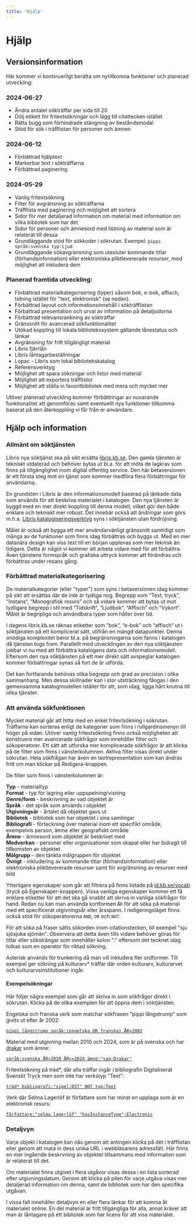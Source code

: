 ```yaml
---
title: 'Hjälp'
---
```


# Hjälp

## Versionsinformation

Här kommer vi kontinuerligt berätta om nytillkomna funktioner och planerad utveckling:

### 2024-06-27

- Ändra antalet sökträffar per sida till 20
- Dölj etikett för fritextsökningar och lägg till citattecken istället
- Rätta bugg som förhindrade stängning av beståndsmodal
- Stöd för sök i träfflistan för personer och ämnen

### 2024-06-12

- Förbättrad hjälptext
- Markerbar text i sökträffarna
- Förbättrad paginering

### 2024-05-29

- Vanlig fritextsökning
- Filter för avgränsning av sökträffarna
- Träfflista med paginering och möjlighet att sortera
- Sidor för mer detaljerad information om material med information om vilka bibliotek som har det
- Sidor för personer och ämnesord med listning av material som är relaterat till dessa
- Grundläggande stöd för sökkoder i sökrutan. Exempel: `pippi språk:svenska typ:Ljud`
- Grundläggande sökavgränsning som utesluter kommande titlar (förhandsinformation) eller elektroniska pliktlevererade resurser, med möjlighet att inkludera dem

### Planerad framtida utveckling:

- Förbättrad materialkategorisering (typer) såsom bok, e-bok, affisch, tidning istället för "text, elektronisk" (se nedan).
- Förbättrad layout och informationsinnehåll i sökträfflistan
- Förbättrad presentation och urval av information på detaljsidorna
- Förbättrad relevansrankning av sökträffar
- Gränssnitt för avancerad sökfunktionalitet
- Utökad koppling till lokala bibliotekssystem gällande lånestatus och länkar
- Avgränsning för fritt tillgängligt material
- Libris fjärrlån
- Libris låntagarbeställningar
- Lopac - Libris som lokal bibliotekskatalog
- Referensverktyg
- Möjlighet att spara sökningar och listor med material
- Möjlighet att exportera träfflistor
- Möjlighet att ställa in favoritbibliotek med mera
  och mycket mer

Utöver planerad utveckling kommer förbättringar av nuvarande funktionalitet att genomföras samt eventuellt nya funktioner tillkomma baserat på den återkoppling vi får från er användare.

## Hjälp och information

### Allmänt om söktjänsten

Libris nya söktjänst ska på sikt ersätta [libris.kb.se](https://www.libris.kb.se/). Den gamla tjänsten är tekniskt utdaterad och behöver bytas ut bl.a. för att möta de lagkrav som finns på tillgänglighet inom digital offentlig service.
Den här betaversionen är ett första steg mot en tjänst som kommer medföra flera förbättringar för användarna.

En grundsten i Libris är den informationsmodell baserad på länkade data som används för att beskriva materialet i katalogen. Den nya tjänsten är byggd med en mer direkt koppling till denna modell, vilket gör den både enklare och tekniskt mer robust. Det innebär också att ändringar som görs m.h.a. [Libris katalogiseringsverktyg](https://libris-qa.kb.se/katalogisering/) syns i söktjänsten utan fördröjning.

Målet är också att bygga ett mer användarvänligt gränssnitt samtidigt som många av de funktioner som finns idag förbättras och byggs ut.
Med en mer datanära design kan viss text till en början upplevas som mer teknisk än tidigare. Detta är något vi kommer att arbeta vidare med för att förbättra. Även tjänstens formspråk och grafiska uttryck kommer att förändras och förbättras under resans gång.

### Förbättrad materialkategorisering

De materialkategorier (eller "typer") som syns i betaversionen idag kommer på sikt att ersättas där de inte är tydliga nog. Begrepp som “Text, tryck”, “Instans“, “Monografisk resurs” och så vidare kommer att bytas ut mot tydligare begrepp i stil med “Tidskrift“, “Ljudbok“, “Affisch” och “Vykort“. Målet är begripliga och användbara typer som håller över tid.

I dagens libris.kb.se räknas etiketter som “bok”, “e-bok” och “affisch” ut i söktjänsten på ett komplicerat sätt, utifrån en mängd datapunkter. Denna onödiga komplexitet beror bl.a. på begränsningarna som fanns i katalogen då tjänsten togs fram. Parallellt med utvecklingen av den nya söktjänsten jobbar vi nu med att förbättra katalogens data och informationsmodell. Eftersom den nya söktjänsten på ett mer direkt sätt avspeglar katalogen kommer förbättringar synas så fort de är utförda.

Det kan fortfarande behövas olika begrepp och grad av precision i olika sammanhang. Men dessa skillnader kan i stor utsträckning fångas i den gemensamma katalogmodellen istället för att, som idag, ligga hårt knutna till olika tjänster.

### Att använda sökfunktionen

Mycket material går att hitta med en enkel fritextsökning i sökrutan. Träffarna kan sorteras enligt de kategorier som finns i rullgardinsmenyn till höger på sidan.
Utöver vanlig fritextsökning finns också möjligheten att konstruera mer avancerade sökfrågor som innehåller filter och sökoperatorer.
Ett sätt att utforska mer komplicerade sökfrågor är att klicka på de filter som finns i vänsterkolumnen. Aktiva filter visas direkt under sökrutan. Hela sökfrågan har även en textrepresentation som kan ändras fritt om man klickar på Redigera-knappen.

De filter som finns i vänsterkolumnen är:

<b>Typ</b> - materialtyp<br>
<b>Format</b> - typ för lagring eller uppspelning/visning<br>
<b>Genre/form</b> - beskrivning av vad objektet är<br>
<b>Språk</b> - det språk som används i objektet<br>
<b>Utgivningsår</b> - årtalet då objektet gavs ut<br>
<b>Bibliotek</b> - bibliotek som har objektet i sina samlingar<br>
<b>Bibliografi</b> - förteckning över material inom ett specifikt område, exempelvis person, ämne eller geografiskt område<br>
<b>Ämne</b> - ämnesord som objektet är beskrivet med<br>
<b>Medverkan</b> - personer eller organisationer som skapat eller har bidragit till tillkomsten av objektet<br>
<b>Målgrupp</b> - den tänkta målgruppen för objektet<br>
<b>Övrigt</b> - inkludering av kommande titlar (förhandsinformation) eller elektroniska pliktlevererade resurser samt för avgränsning av resurser med bild

Ytterligare egenskaper som går att filtrera på finns listade på [id.kb.se/vocab](https://id.kb.se/vocab/) (tryck på Egenskaper-knappen). Vissa vanliga egenskaper kommer ett få enklare etiketter för att det ska gå snabbt att skriva in vanliga sökfrågor för hand. Redan nu kan man använda kortformen `ÅR` för att söka på material med ett specificerat utgivningsår eller årsspann.
I redigeringsläget finns också stöd för sökoperatorerna `AND`, `OR` och `NOT`.

För att söka på fraser sätts sökorden inom citationstecken, till exempel "sju sjösjuka sjömän". Observera att detta även tills vidare behöver göras för titlar eller söksträngar som innehåller kolon “:“ eftersom det tecknet idag tolkas som en operator för riktad sökning.

Asterisk används för trunkering då man vill inkludera fler ordformer. Till exempel ger sökning på kulturarv\* träffar där orden kulturarv, kulturarvet och kulturarvsinstitutioner ingår.

#### Exempelsökningar

Här följer några exempel som går att skriva in som sökfrågor direkt i sökrutan. Klicka på de olika exemplen för att öppna dem i söktjänsten.

Engelska och franska verk som matchar sökfrasen "pippi långstrump" som givits ut efter år 2002:

[`pippi långstrump språk:(engelska OR franska) ÅR>2002`](<https://beta.libris-qa.kb.se/find?_i=pippi+l%C3%A5ngstrump&_q=pippi+l%C3%A5ngstrump+SPR%C3%85K:(engelska%20OR%20franska)&_limit=20&_x=advanced>)

Material med utgivning mellan 2010 och 2024, som är på svenska och har [drakar](https://id.kb.se/term/sao/Drakar) som ämne:

[`språk:svenska ÅR>2010 ÅR<=2024 ämne:"sao:Drakar"`](https://beta.libris-qa.kb.se/find?_i=&_q=SPR%C3%85K:svenska+%C3%85R%3E2010+%C3%85R%3C%3D2024+subject:%22sao:Drakar%22&_limit=20&_x=advanced)

Fritextsökning på träd\*, där alla träffar ingår i bibliografin Digitaliserat Svenskt Tryck men som inte har verkstyp "Text":

[`träd* bibliografi:"sigel:DST" NOT typ:Text`](https://beta.libris-qa.kb.se/find?_i=tr%C3%A4d*&_q=tr%C3%A4d*+bibliography:%22sigel:DST%22+NOT+%22rdf:type%22:Text&_limit=20&_x=advanced)

Verk där Selma Lagerlöf är författare som har minst en upplaga som är en elektronisk resurs:

[`författare:"selma lagerlöf" "hasInstanceType":Electronic`](https://beta.libris-qa.kb.se/find?_i=&_q=F%C3%96RF:%22selma+lagerl%C3%B6f%22+hasInstanceType:Electronic&_limit=20&_x=advanced)

### Detaljvyn

Varje objekt i katalogen kan nås genom att antingen klicka på det i träfflistan eller genom att mata in dess unika URL i webbläsarens adressfält. Här finns en mer ingående beskrvning av objektet tillsammans med information som är relaterat till det.

Om materialet finns utgivet i flera utgåvor visas dessa i en lista sorterad efter utgivningsdatum. Genom att klicka på pilen för varje utgåva visas mer detaljerad information om denna, samt de bibliotek som har den specifika utgåvan.

I vissa fall innehåller detaljvyn en eller flera länkar för att komma åt materialet online. En del material är fritt tillgängliga för alla, annat kräver att man är låntagare på ett bibliotek som har licens för att visa materialet.

